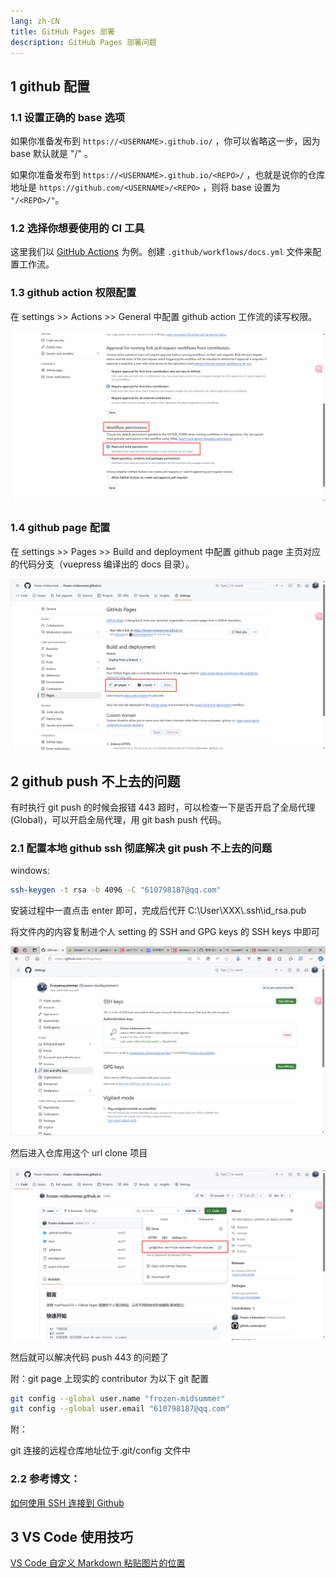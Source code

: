 ```yaml
---
lang: zh-CN
title: GitHub Pages 部署
description: GitHub Pages 部署问题
---
```


## 1 github 配置

### 1.1 设置正确的 base 选项

如果你准备发布到 `https://<USERNAME>.github.io/` ，你可以省略这一步，因为 base 默认就是 "/" 。

如果你准备发布到 `https://<USERNAME>.github.io/<REPO>/` ，也就是说你的仓库地址是 `https://github.com/<USERNAME>/<REPO>` ，则将 base 设置为 `"/<REPO>/"`。

### 1.2 选择你想要使用的 CI 工具

这里我们以 [GitHub Actions](https://github.com/features/actions) 为例。创建 `.github/workflows/docs.yml` 文件来配置工作流。

### 1.3 github action 权限配置

在 settings >> Actions >> General 中配置 github action 工作流的读写权限。

![alt text](assets/README/image-2.png)

### 1.4 github page 配置

在 settings >> Pages >> Build and deployment 中配置 github page 主页对应的代码分支（vuepress 编译出的 docs 目录）。

![alt text](assets/README/image-3.png)

## 2 github push 不上去的问题

有时执行 git push 的时候会报错 443 超时，可以检查一下是否开启了全局代理(Global)，可以开启全局代理，用 git bash push 代码。

### 2.1 配置本地 github ssh 彻底解决 git push 不上去的问题

windows:

```bash
ssh-keygen -t rsa -b 4096 -C "610798187@qq.com"
```

安装过程中一直点击 enter 即可，完成后代开 C:\User\XXX\\.ssh\id_rsa.pub

将文件内的内容复制进个人 setting 的 SSH and GPG keys 的 SSH keys 中即可

![github settings](assets/README/image.png)

然后进入仓库用这个 url clone 项目

![alt text](assets/README/image-1.png)

然后就可以解决代码 push 443 的问题了

附：git page 上现实的 contributor 为以下 git 配置

```bash
git config --global user.name "frozen-midsummer"
git config --global user.email "610798187@qq.com"
```

附：

git 连接的远程仓库地址位于.git/config 文件中

### 2.2 参考博文：

[如何使用 SSH 连接到 Github](https://zhuanlan.zhihu.com/p/111344840)

## 3 VS Code 使用技巧

[VS Code 自定义 Markdown 粘贴图片的位置](https://blog.csdn.net/LT_admin/article/details/135136872)
